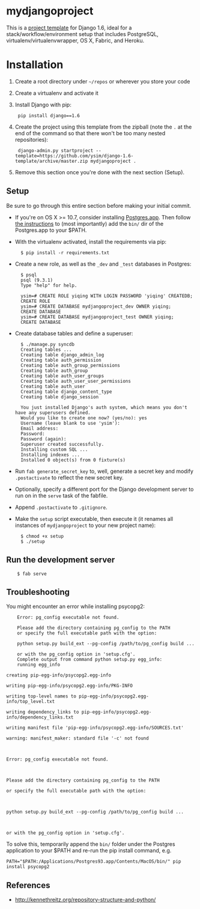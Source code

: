 # mydjangoproject

This is a [project
template](https://docs.djangoproject.com/en/1.6/ref/django-admin/#startproject-projectname-destination)
for Django 1.6, ideal for a stack/workflow/environment setup that includes
PostgreSQL, virtualenv/virtualenvwrapper, OS X, Fabric, and Heroku.


# Installation

1. Create a root directory under `~/repos` or wherever you store your code

1. Create a virtualenv and activate it

1. Install Django with pip:

        pip install django==1.6

1. Create the project using this template from the zipball (note the `.` at the
end of the command so that there won't be too many nested repositories):

        django-admin.py startproject --template=https://github.com/ysim/django-1.6-template/archive/master.zip mydjangoproject .

1. Remove this section once you're done with the next section (Setup).


## Setup

Be sure to go through this entire section before making your initial commit.

* If you're on OS X >= 10.7, consider installing
[Postgres.app](http://postgresapp.com/). Then follow [the
instructions](http://postgresapp.com/documentation) to (most importantly) add
the `bin/` dir of the Postgres.app to your $PATH.

* With the virtualenv activated, install the requirements via pip:

        $ pip install -r requirements.txt

* Create a new role, as well as the `_dev` and `_test` databases in Postgres:

        $ psql
        psql (9.3.1)
        Type "help" for help.

        ysim=# CREATE ROLE yiqing WITH LOGIN PASSWORD 'yiqing' CREATEDB;
        CREATE ROLE
        ysim=# CREATE DATABASE mydjangoproject_dev OWNER yiqing;
        CREATE DATABASE
        ysim=# CREATE DATABASE mydjangoproject_test OWNER yiqing;
        CREATE DATABASE

* Create database tables and define a superuser:

        $ ./manage.py syncdb
        Creating tables ...
        Creating table django_admin_log
        Creating table auth_permission
        Creating table auth_group_permissions
        Creating table auth_group
        Creating table auth_user_groups
        Creating table auth_user_user_permissions
        Creating table auth_user
        Creating table django_content_type
        Creating table django_session

        You just installed Django's auth system, which means you don't have any superusers defined.
        Would you like to create one now? (yes/no): yes
        Username (leave blank to use 'ysim'): 
        Email address:
        Password: 
        Password (again): 
        Superuser created successfully.
        Installing custom SQL ...
        Installing indexes ...
        Installed 0 object(s) from 0 fixture(s)

* Run `fab generate_secret_key` to, well, generate a secret key and modify
`.postactivate` to reflect the new secret key.

* Optionally, specify a different port for the Django development server to
run on in the `serve` task of the fabfile.

* Append `.postactivate` to `.gitignore`.

* Make the `setup` script executable, then execute it (it renames all instances
of `mydjangoproject` to your new project name):

        $ chmod +x setup
        $ ./setup


## Run the development server

        $ fab serve


## Troubleshooting

You might encounter an error while installing psycopg2:

        Error: pg_config executable not found.

        Please add the directory containing pg_config to the PATH
        or specify the full executable path with the option:

        python setup.py build_ext --pg-config /path/to/pg_config build ...

        or with the pg_config option in 'setup.cfg'.
        Complete output from command python setup.py egg_info:
        running egg_info

    creating pip-egg-info/psycopg2.egg-info

    writing pip-egg-info/psycopg2.egg-info/PKG-INFO

    writing top-level names to pip-egg-info/psycopg2.egg-info/top_level.txt

    writing dependency_links to pip-egg-info/psycopg2.egg-info/dependency_links.txt

    writing manifest file 'pip-egg-info/psycopg2.egg-info/SOURCES.txt'

    warning: manifest_maker: standard file '-c' not found



    Error: pg_config executable not found.



    Please add the directory containing pg_config to the PATH

    or specify the full executable path with the option:



    python setup.py build_ext --pg-config /path/to/pg_config build ...



    or with the pg_config option in 'setup.cfg'.

To solve this, temporarily append the `bin/` folder under the Postgres
application to your $PATH and re-run the pip install command, e.g.

    PATH="$PATH:/Applications/Postgres93.app/Contents/MacOS/bin/" pip install psycopg2


## References

* <http://kennethreitz.org/repository-structure-and-python/>
